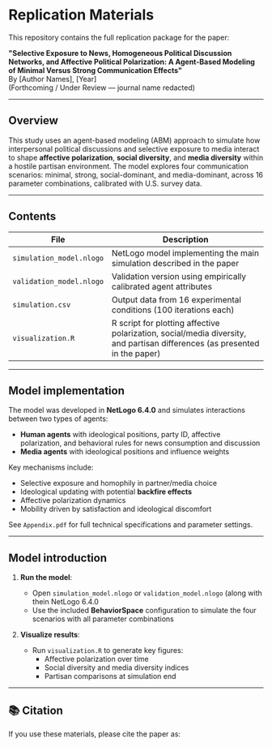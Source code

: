 # Replication Materials

This repository contains the full replication package for the paper:

**"Selective Exposure to News, Homogeneous Political Discussion Networks, and Affective Political Polarization: A Agent-Based Modeling of Minimal Versus Strong Communication Effects"**  
By [Author Names], [Year]  
(Forthcoming / Under Review — journal name redacted)

---

## Overview

This study uses an agent-based modeling (ABM) approach to simulate how interpersonal political discussions and selective exposure to media interact to shape **affective polarization**, **social diversity**, and **media diversity** within a hostile partisan environment. The model explores four communication scenarios: minimal, strong, social-dominant, and media-dominant, across 16 parameter combinations, calibrated with U.S. survey data.

---

## Contents

| File | Description |
|------|-------------|
| `simulation_model.nlogo` | NetLogo model implementing the main simulation described in the paper |
| `validation_model.nlogo` | Validation version using empirically calibrated agent attributes |
| `simulation.csv` | Output data from 16 experimental conditions (100 iterations each) |
| `visualization.R` | R script for plotting affective polarization, social/media diversity, and partisan differences (as presented in the paper) |

---

## Model implementation

The model was developed in **NetLogo 6.4.0** and simulates interactions between two types of agents:

- **Human agents** with ideological positions, party ID, affective polarization, and behavioral rules for news consumption and discussion
- **Media agents** with ideological positions and influence weights

Key mechanisms include:
- Selective exposure and homophily in partner/media choice
- Ideological updating with potential **backfire effects**
- Affective polarization dynamics
- Mobility driven by satisfaction and ideological discomfort

See `Appendix.pdf` for full technical specifications and parameter settings.

---

## Model introduction

1. **Run the model**:
   - Open `simulation_model.nlogo` or `validation_model.nlogo` (along with thein NetLogo 6.4.0
   - Use the included **BehaviorSpace** configuration to simulate the four scenarios with all parameter combinations

2. **Visualize results**:
   - Run `visualization.R` to generate key figures:
     - Affective polarization over time
     - Social diversity and media diversity indices
     - Partisan comparisons at simulation end

---

## 📚 Citation

If you use these materials, please cite the paper as:
